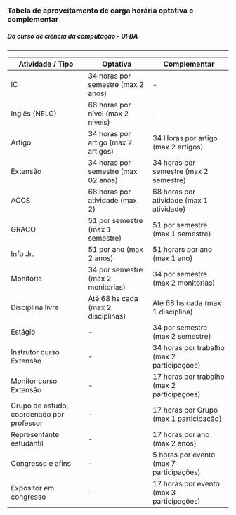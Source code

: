 ### Tabela de aproveitamento de carga horária optativa e complementar
##### Do curso de ciência da computação - UFBA

-------

Atividade / Tipo | Optativa | Complementar
--- | --- | --- |
IC | 34 horas por semestre (max 2 anos) | -
Inglês  (NELG) | 68 horas por nível (max 2 níveis) | -
Artigo | 34 horas por artigo (max 2 artigos) | 34 Horas por artigo (max 2 artigos)
Extensão | 34 horas por semestre (max 02 anos) | 34 horas por semestre (max 2 semestre)
ACCS | 68 horas por atividade (max 2) | 68 horas por atividade (max 1 atividade)
GRACO | 51 por semestre (max 1 semestre) | 51 por semestre (max 1 semestre)
Info Jr. | 51 por ano (max 2 anos) | 51 horars por ano (max 1 ano)
Monitoria | 34 por semestre (max 2 monitorias) | 34 por semestre (max 2 monitorias)
Disciplina livre | Até 68 hs cada (max 2 disciplinas) | Até 68 hs cada (max 1 disciplina)
Estágio | - | 34 por semestre (max 2 semestre)
Instrutor curso Extensão | - | 34 horas por trabalho (max 2 participações)
Monitor curso Extensão | - | 17 horas por trabalho (max 2 participações)
Grupo de estudo, coordenado por professor  | - |17 horas por Grupo (max 1 participação)
Representante estudantil | - | 17 horas por ano (max 2 anos)
Congresso e afins | - | 5 horas por evento (max 7 participações)
Expositor em congresso | - | 17 horas por evento (max 3 participações) 

